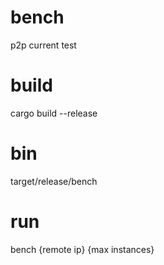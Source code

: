# bench
p2p current test

# build
cargo build --release

# bin
target/release/bench

# run
bench {remote ip} {max instances}
